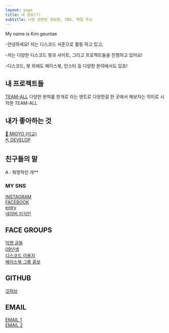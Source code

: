 ```yaml
---
layout: page
title: 내 정보(?)
subtitle: 나랑 관련된 정보랑, SNS, 메일 주소
---
```


My name is Kim geuntae

-안녕하세요! 저는 디스코드 서준으로 활동 하고 있고, 

-저는 다양한 디스코드 봇과 사이트, 그리고 프로젝트들을 진행하고 있어요!  

-디스코드, 봇 외에도 페이스북, 인스타 등 다양한 분야에서도 있죠!

## 내 프로젝트들
[TEAM-ALL](https://github.com/team-all-xyz) 다양한 분여를 한개로 라는 멘트로 다양한걸 한 곳에서 해보자는 의미로 시작한 TEAM-ALL

## 내가 좋아하는 것
[🎤 MIGYO (미교)](https://www.instagram.com/jjeon_migyo/)  
[⛏ DEVELOP]()  

## 친구들의 말  
A : 혁명적인 개**

### MY SNS

[INSTAGRAM](https://link.geuntae.pw/instagram.html)  
[FACEBOOK](https://link.geuntae.pw/facebook.html)  
[entry](http://naver.me/GrSsErFd)  
[네이버 지식인](https://kin.naver.com/profile/index.nhn?u=aDbQw74ww5TBn8I61MADnCakm03ERY24HGLBkujle3o%3D)  

## FACE GROUPS

[익명 글들](https://link.geuntae.pw/facebook-groups/anonymous-articles1002.html)  
[09년생](https://link.geuntae.pw/facebook-groups/09.html)  
[디스코드 이용자](https://link.geuntae.pw/facebook-groups/디스코드-이용자.html)  
[페이스북 그룹 홍보](https://link.geuntae.pw/facebook-groups/Facebookgrouppromotion.html)
  
## GITHUB  
[깃허브](https://github.com/geuntae021)  

## EMAIL  

[EMAIL 1](https://link.geuntae.pw/email.html)  
[EMAIL 2](mailto:kimgeuntae@team-all.xyz)  

